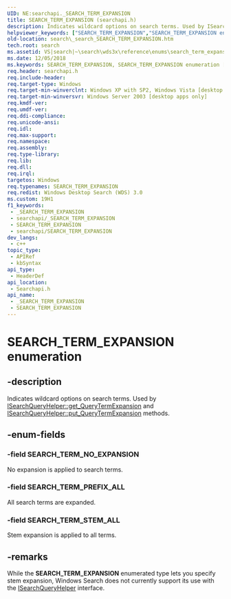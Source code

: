 ```yaml
---
UID: NE:searchapi._SEARCH_TERM_EXPANSION
title: SEARCH_TERM_EXPANSION (searchapi.h)
description: Indicates wildcard options on search terms. Used by ISearchQueryHelper::get_QueryTermExpansion and ISearchQueryHelper::put_QueryTermExpansion methods.
helpviewer_keywords: ["SEARCH_TERM_EXPANSION","SEARCH_TERM_EXPANSION enumeration [search]","SEARCH_TERM_NO_EXPANSION","SEARCH_TERM_PREFIX_ALL","SEARCH_TERM_STEM_ALL","_search_SEARCH_TERM_EXPANSION","search._search_SEARCH_TERM_EXPANSION","searchapi/SEARCH_TERM_EXPANSION","searchapi/SEARCH_TERM_NO_EXPANSION","searchapi/SEARCH_TERM_PREFIX_ALL","searchapi/SEARCH_TERM_STEM_ALL"]
old-location: search\_search_SEARCH_TERM_EXPANSION.htm
tech.root: search
ms.assetid: VS|search|~\search\wds3x\reference\enums\search_term_expansion.htm
ms.date: 12/05/2018
ms.keywords: SEARCH_TERM_EXPANSION, SEARCH_TERM_EXPANSION enumeration [search], SEARCH_TERM_NO_EXPANSION, SEARCH_TERM_PREFIX_ALL, SEARCH_TERM_STEM_ALL, _search_SEARCH_TERM_EXPANSION, search._search_SEARCH_TERM_EXPANSION, searchapi/SEARCH_TERM_EXPANSION, searchapi/SEARCH_TERM_NO_EXPANSION, searchapi/SEARCH_TERM_PREFIX_ALL, searchapi/SEARCH_TERM_STEM_ALL
req.header: searchapi.h
req.include-header: 
req.target-type: Windows
req.target-min-winverclnt: Windows XP with SP2, Windows Vista [desktop apps only]
req.target-min-winversvr: Windows Server 2003 [desktop apps only]
req.kmdf-ver: 
req.umdf-ver: 
req.ddi-compliance: 
req.unicode-ansi: 
req.idl: 
req.max-support: 
req.namespace: 
req.assembly: 
req.type-library: 
req.lib: 
req.dll: 
req.irql: 
targetos: Windows
req.typenames: SEARCH_TERM_EXPANSION
req.redist: Windows Desktop Search (WDS) 3.0
ms.custom: 19H1
f1_keywords:
 - _SEARCH_TERM_EXPANSION
 - searchapi/_SEARCH_TERM_EXPANSION
 - SEARCH_TERM_EXPANSION
 - searchapi/SEARCH_TERM_EXPANSION
dev_langs:
 - c++
topic_type:
 - APIRef
 - kbSyntax
api_type:
 - HeaderDef
api_location:
 - Searchapi.h
api_name:
 - _SEARCH_TERM_EXPANSION
 - SEARCH_TERM_EXPANSION
---
```


# SEARCH_TERM_EXPANSION enumeration


## -description

Indicates wildcard options on search terms. Used by <a href="/windows/desktop/api/searchapi/nf-searchapi-isearchqueryhelper-get_querytermexpansion">ISearchQueryHelper::get_QueryTermExpansion</a> and <a href="/windows/desktop/api/searchapi/nf-searchapi-isearchqueryhelper-put_querytermexpansion">ISearchQueryHelper::put_QueryTermExpansion</a> methods.

## -enum-fields

### -field SEARCH_TERM_NO_EXPANSION

No expansion is applied to search terms.

### -field SEARCH_TERM_PREFIX_ALL

All search terms are expanded.

### -field SEARCH_TERM_STEM_ALL

Stem expansion is applied to all terms.

## -remarks

While the <b>SEARCH_TERM_EXPANSION</b> enumerated type lets you specify stem expansion, Windows Search does not currently support its use with the <a href="/windows/desktop/api/searchapi/nn-searchapi-isearchqueryhelper">ISearchQueryHelper</a> interface.

